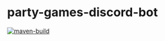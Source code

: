 # party-games-discord-bot

[![maven-build](https://github.com/oprokipchuk/party-games-discord-bot/actions/workflows/maven.yml/badge.svg)](https://github.com/oprokipchuk/party-games-discord-bot/actions)
